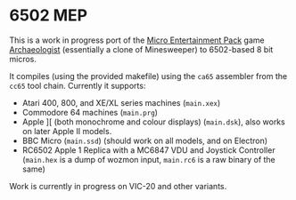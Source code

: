 # 6502 MEP

This is a work in progress port of the [Micro Entertainment Pack](https://itch.io/c/707330/micro-entertainment-pack) game [Archaeologist](https://itch.io/queue/c/707330/micro-entertainment-pack?game_id=555076) (essentially a clone of Minesweeper) to 6502-based 8 bit micros.


It compiles (using the provided makefile) using the `ca65` assembler from the `cc65` tool chain. Currently it supports:

- Atari 400, 800, and XE/XL series machines (`main.xex`)
- Commodore 64 machines (`main.prg`)
- Apple ][ (both monochrome and colour displays) (`main.dsk`), also works on later Apple II models.
- BBC Micro (`main.ssd`) (should work on all models, and on Electron)
- RC6502 Apple 1 Replica with a MC6847 VDU and Joystick Controller (`main.hex` is a dump of wozmon input, `main.rc6` is a raw binary of the same)

Work is currently in progress on VIC-20 and other variants.

